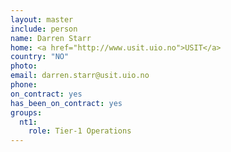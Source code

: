 ```yaml
---
layout: master
include: person
name: Darren Starr
home: <a href="http://www.usit.uio.no">USIT</a>
country: "NO"
photo: 
email: darren.starr@usit.uio.no
phone:
on_contract: yes
has_been_on_contract: yes
groups:
  nt1:
    role: Tier-1 Operations
---
```


